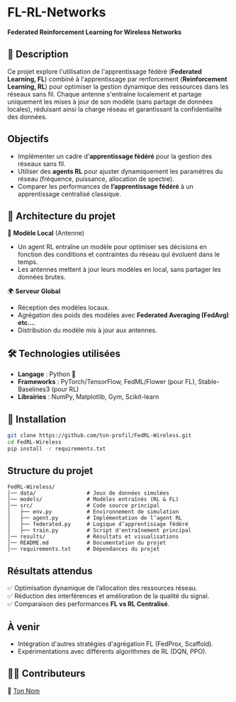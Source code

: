 # FL-RL-Networks
**Federated Reinforcement Learning for Wireless Networks**  

## 📌 **Description**  
Ce projet explore l'utilisation de l'apprentissage fédéré (**Federated Learning, FL**) combiné à l'apprentissage par renforcement (**Reinforcement Learning, RL**) pour optimiser la gestion dynamique des ressources dans les réseaux sans fil. Chaque antenne s'entraîne localement et partage uniquement les mises à jour de son modèle (sans partage de données locales), réduisant ainsi la charge réseau et garantissant la confidentialité des données.  

## **Objectifs**  
- Implémenter un cadre d'**apprentissage fédéré** pour la gestion des réseaux sans fil.  
- Utiliser des **agents RL** pour ajuster dynamiquement les paramètres du réseau (fréquence, puissance, allocation de spectre).  
- Comparer les performances de **l’apprentissage fédéré** à un apprentissage centralisé classique.  

## 🔧 **Architecture du projet**  
📡 **Modèle Local** (Antenne)  
- Un agent RL entraîne un modèle pour optimiser ses décisions en fonction des conditions et contraintes du réseau qui évoluent dans le temps.
- Les antennes mettent à jour leurs modèles en local, sans partager les données brutes.  

🌍 **Serveur Global**  
- Réception des modèles locaux.  
- Agrégation des poids des modèles avec **Federated Averaging (FedAvg) etc...**.  
- Distribution du modèle mis à jour aux antennes.  

## 🛠 **Technologies utilisées**  
- **Langage** : Python 🐍  
- **Frameworks** : PyTorch/TensorFlow, FedML/Flower (pour FL), Stable-Baselines3 (pour RL)  
- **Librairies** : NumPy, Matplotlib, Gym, Scikit-learn  

## 🚀 **Installation**  
```bash
git clone https://github.com/ton-profil/FedRL-Wireless.git
cd FedRL-Wireless
pip install -r requirements.txt
```

## **Structure du projet**  
```
FedRL-Wireless/
│── data/                # Jeux de données simulées
│── models/              # Modèles entraînés (RL & FL)
│── src/                 # Code source principal
│   ├── env.py           # Environnement de simulation
│   ├── agent.py         # Implémentation de l’agent RL
│   ├── federated.py     # Logique d’apprentissage fédéré
│   ├── train.py         # Script d'entraînement principal
│── results/             # Résultats et visualisations
│── README.md            # Documentation du projet
│── requirements.txt     # Dépendances du projet
```

## **Résultats attendus**  
✅ Optimisation dynamique de l’allocation des ressources réseau.  
✅ Réduction des interférences et amélioration de la qualité du signal.  
✅ Comparaison des performances **FL vs RL Centralisé**.  

## **À venir**  
- Intégration d'autres stratégies d'agrégation FL (FedProx, Scaffold).  
- Expérimentations avec différents algorithmes de RL (DQN, PPO).  

## 👨‍💻 **Contributeurs**  
🔹 [Ton Nom](https://github.com/Faj1223)  

